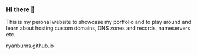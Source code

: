 ### Hi there 👋

<!--
**RyanBurns/RyanBurns** is a ✨ _special_ ✨ repository because its `README.md` (this file) appears on your GitHub profile.

- 👋 Hi, I’m @RyanBurns
- 👀 I’m interested in cybersecurity and web development
- 🌱 I’m currently learning PHP and am studying for my CompTIA Security+
- 📫 hi@ryandavidburns.com
-     My website is at ryanburns.ie

-Personal website repo
-->

This is my peronal website to showcase my portfolio and to play around and learn about hosting custom domains, DNS zones and records, nameservers etc.

ryanburns.github.io
